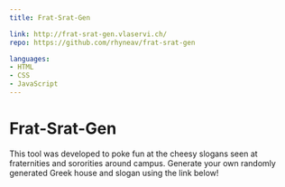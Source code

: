 ```yaml
---
title: Frat-Srat-Gen

link: http://frat-srat-gen.vlaservi.ch/
repo: https://github.com/rhyneav/frat-srat-gen

languages:
- HTML
- CSS
- JavaScript
---
```


# Frat-Srat-Gen

This tool was developed to poke fun at the cheesy slogans seen at fraternities and sororities around campus. Generate your own randomly generated Greek house and slogan using the link below!
